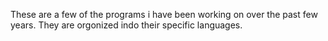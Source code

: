 These are a few of the programs i have been working on over the past 
few years. They are orgonized indo their specific languages.
